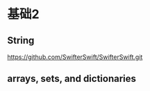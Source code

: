 # 基础2



## String

https://github.com/SwifterSwift/SwifterSwift.git







## arrays, sets, and dictionaries

